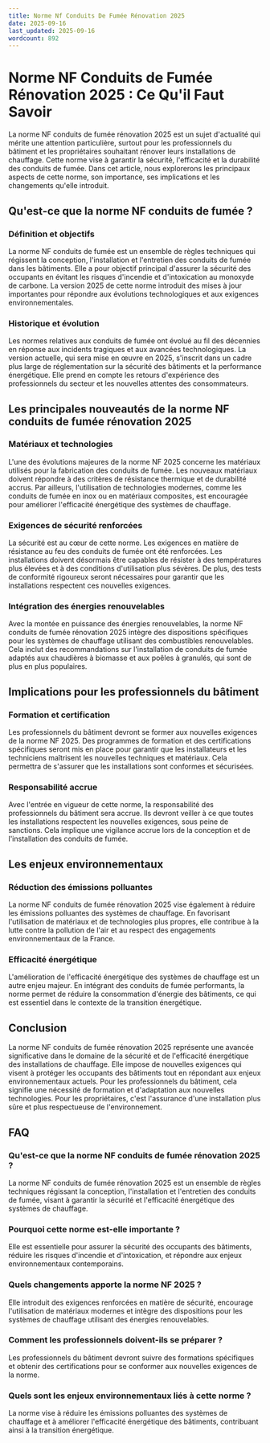 ```yaml
---
title: Norme Nf Conduits De Fumée Rénovation 2025
date: 2025-09-16
last_updated: 2025-09-16
wordcount: 892
---
```


# Norme NF Conduits de Fumée Rénovation 2025 : Ce Qu'il Faut Savoir

La norme NF conduits de fumée rénovation 2025 est un sujet d'actualité qui mérite une attention particulière, surtout pour les professionnels du bâtiment et les propriétaires souhaitant rénover leurs installations de chauffage. Cette norme vise à garantir la sécurité, l'efficacité et la durabilité des conduits de fumée. Dans cet article, nous explorerons les principaux aspects de cette norme, son importance, ses implications et les changements qu'elle introduit.

## Qu'est-ce que la norme NF conduits de fumée ?

### Définition et objectifs

La norme NF conduits de fumée est un ensemble de règles techniques qui régissent la conception, l'installation et l'entretien des conduits de fumée dans les bâtiments. Elle a pour objectif principal d'assurer la sécurité des occupants en évitant les risques d'incendie et d'intoxication au monoxyde de carbone. La version 2025 de cette norme introduit des mises à jour importantes pour répondre aux évolutions technologiques et aux exigences environnementales.

### Historique et évolution

Les normes relatives aux conduits de fumée ont évolué au fil des décennies en réponse aux incidents tragiques et aux avancées technologiques. La version actuelle, qui sera mise en œuvre en 2025, s'inscrit dans un cadre plus large de réglementation sur la sécurité des bâtiments et la performance énergétique. Elle prend en compte les retours d'expérience des professionnels du secteur et les nouvelles attentes des consommateurs.

## Les principales nouveautés de la norme NF conduits de fumée rénovation 2025

### Matériaux et technologies

L'une des évolutions majeures de la norme NF 2025 concerne les matériaux utilisés pour la fabrication des conduits de fumée. Les nouveaux matériaux doivent répondre à des critères de résistance thermique et de durabilité accrus. Par ailleurs, l'utilisation de technologies modernes, comme les conduits de fumée en inox ou en matériaux composites, est encouragée pour améliorer l'efficacité énergétique des systèmes de chauffage.

### Exigences de sécurité renforcées

La sécurité est au cœur de cette norme. Les exigences en matière de résistance au feu des conduits de fumée ont été renforcées. Les installations doivent désormais être capables de résister à des températures plus élevées et à des conditions d'utilisation plus sévères. De plus, des tests de conformité rigoureux seront nécessaires pour garantir que les installations respectent ces nouvelles exigences.

### Intégration des énergies renouvelables

Avec la montée en puissance des énergies renouvelables, la norme NF conduits de fumée rénovation 2025 intègre des dispositions spécifiques pour les systèmes de chauffage utilisant des combustibles renouvelables. Cela inclut des recommandations sur l'installation de conduits de fumée adaptés aux chaudières à biomasse et aux poêles à granulés, qui sont de plus en plus populaires.

## Implications pour les professionnels du bâtiment

### Formation et certification

Les professionnels du bâtiment devront se former aux nouvelles exigences de la norme NF 2025. Des programmes de formation et des certifications spécifiques seront mis en place pour garantir que les installateurs et les techniciens maîtrisent les nouvelles techniques et matériaux. Cela permettra de s'assurer que les installations sont conformes et sécurisées.

### Responsabilité accrue

Avec l'entrée en vigueur de cette norme, la responsabilité des professionnels du bâtiment sera accrue. Ils devront veiller à ce que toutes les installations respectent les nouvelles exigences, sous peine de sanctions. Cela implique une vigilance accrue lors de la conception et de l'installation des conduits de fumée.

## Les enjeux environnementaux

### Réduction des émissions polluantes

La norme NF conduits de fumée rénovation 2025 vise également à réduire les émissions polluantes des systèmes de chauffage. En favorisant l'utilisation de matériaux et de technologies plus propres, elle contribue à la lutte contre la pollution de l'air et au respect des engagements environnementaux de la France.

### Efficacité énergétique

L'amélioration de l'efficacité énergétique des systèmes de chauffage est un autre enjeu majeur. En intégrant des conduits de fumée performants, la norme permet de réduire la consommation d'énergie des bâtiments, ce qui est essentiel dans le contexte de la transition énergétique.

## Conclusion

La norme NF conduits de fumée rénovation 2025 représente une avancée significative dans le domaine de la sécurité et de l'efficacité énergétique des installations de chauffage. Elle impose de nouvelles exigences qui visent à protéger les occupants des bâtiments tout en répondant aux enjeux environnementaux actuels. Pour les professionnels du bâtiment, cela signifie une nécessité de formation et d'adaptation aux nouvelles technologies. Pour les propriétaires, c'est l'assurance d'une installation plus sûre et plus respectueuse de l'environnement.

## FAQ

### Qu'est-ce que la norme NF conduits de fumée rénovation 2025 ?

La norme NF conduits de fumée rénovation 2025 est un ensemble de règles techniques régissant la conception, l'installation et l'entretien des conduits de fumée, visant à garantir la sécurité et l'efficacité énergétique des systèmes de chauffage.

### Pourquoi cette norme est-elle importante ?

Elle est essentielle pour assurer la sécurité des occupants des bâtiments, réduire les risques d'incendie et d'intoxication, et répondre aux enjeux environnementaux contemporains.

### Quels changements apporte la norme NF 2025 ?

Elle introduit des exigences renforcées en matière de sécurité, encourage l'utilisation de matériaux modernes et intègre des dispositions pour les systèmes de chauffage utilisant des énergies renouvelables.

### Comment les professionnels doivent-ils se préparer ?

Les professionnels du bâtiment devront suivre des formations spécifiques et obtenir des certifications pour se conformer aux nouvelles exigences de la norme.

### Quels sont les enjeux environnementaux liés à cette norme ?

La norme vise à réduire les émissions polluantes des systèmes de chauffage et à améliorer l'efficacité énergétique des bâtiments, contribuant ainsi à la transition énergétique.